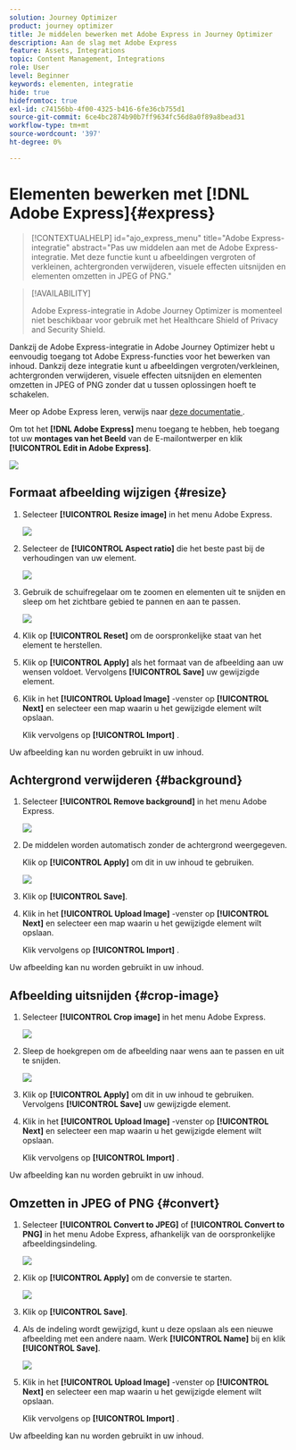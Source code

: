 ```yaml
---
solution: Journey Optimizer
product: journey optimizer
title: Je middelen bewerken met Adobe Express in Journey Optimizer
description: Aan de slag met Adobe Express
feature: Assets, Integrations
topic: Content Management, Integrations
role: User
level: Beginner
keywords: elementen, integratie
hide: true
hidefromtoc: true
exl-id: c74156bb-4f00-4325-b416-6fe36cb755d1
source-git-commit: 6ce4bc2874b90b7ff9634fc56d8a0f89a8bead31
workflow-type: tm+mt
source-wordcount: '397'
ht-degree: 0%

---
```


# Elementen bewerken met [!DNL Adobe Express]{#express}

>[!CONTEXTUALHELP]
>id="ajo_express_menu"
>title="Adobe Express-integratie"
>abstract="Pas uw middelen aan met de Adobe Express-integratie. Met deze functie kunt u afbeeldingen vergroten of verkleinen, achtergronden verwijderen, visuele effecten uitsnijden en elementen omzetten in JPEG of PNG."

>[!AVAILABILITY]
>
>Adobe Express-integratie in Adobe Journey Optimizer is momenteel niet beschikbaar voor gebruik met het Healthcare Shield of Privacy and Security Shield.

Dankzij de Adobe Express-integratie in Adobe Journey Optimizer hebt u eenvoudig toegang tot Adobe Express-functies voor het bewerken van inhoud. Dankzij deze integratie kunt u afbeeldingen vergroten/verkleinen, achtergronden verwijderen, visuele effecten uitsnijden en elementen omzetten in JPEG of PNG zonder dat u tussen oplossingen hoeft te schakelen.

Meer op Adobe Express leren, verwijs naar [ deze documentatie ](https://helpx.adobe.com/express/user-guide.html).

Om tot het **[!DNL Adobe Express]** menu toegang te hebben, heb toegang tot uw **montages van het Beeld** van de E-mailontwerper en klik **[!UICONTROL Edit in Adobe Express]**.

![](assets/express_1.png)

## Formaat afbeelding wijzigen {#resize}

1. Selecteer **[!UICONTROL Resize image]** in het menu Adobe Express.

   ![](assets/express-resize-1.png)

1. Selecteer de **[!UICONTROL Aspect ratio]** die het beste past bij de verhoudingen van uw element.

   ![](assets/express-resize-2.png)

1. Gebruik de schuifregelaar om te zoomen en elementen uit te snijden en sleep om het zichtbare gebied te pannen en aan te passen.

   ![](assets/express-resize-3.png)

1. Klik op **[!UICONTROL Reset]** om de oorspronkelijke staat van het element te herstellen.

1. Klik op **[!UICONTROL Apply]** als het formaat van de afbeelding aan uw wensen voldoet. Vervolgens **[!UICONTROL Save]** uw gewijzigde element.

1. Klik in het **[!UICONTROL Upload Image]** -venster op **[!UICONTROL Next]** en selecteer een map waarin u het gewijzigde element wilt opslaan.

   Klik vervolgens op **[!UICONTROL Import]** .

Uw afbeelding kan nu worden gebruikt in uw inhoud.

## Achtergrond verwijderen {#background}

1. Selecteer **[!UICONTROL Remove background]** in het menu Adobe Express.

   ![](assets/express-background-1.png)

1. De middelen worden automatisch zonder de achtergrond weergegeven.

   Klik op **[!UICONTROL Apply]** om dit in uw inhoud te gebruiken.

   ![](assets/express-background-2.png)

1. Klik op **[!UICONTROL Save]**.

1. Klik in het **[!UICONTROL Upload Image]** -venster op **[!UICONTROL Next]** en selecteer een map waarin u het gewijzigde element wilt opslaan.

   Klik vervolgens op **[!UICONTROL Import]** .

Uw afbeelding kan nu worden gebruikt in uw inhoud.

## Afbeelding uitsnijden {#crop-image}

1. Selecteer **[!UICONTROL Crop image]** in het menu Adobe Express.

   ![](assets/express-crop-1.png)

1. Sleep de hoekgrepen om de afbeelding naar wens aan te passen en uit te snijden.

   ![](assets/express-crop-2.png)

1. Klik op **[!UICONTROL Apply]** om dit in uw inhoud te gebruiken. Vervolgens **[!UICONTROL Save]** uw gewijzigde element.

1. Klik in het **[!UICONTROL Upload Image]** -venster op **[!UICONTROL Next]** en selecteer een map waarin u het gewijzigde element wilt opslaan.

   Klik vervolgens op **[!UICONTROL Import]** .

Uw afbeelding kan nu worden gebruikt in uw inhoud.

## Omzetten in JPEG of PNG {#convert}

1. Selecteer **[!UICONTROL Convert to JPEG]** of **[!UICONTROL Convert to PNG]** in het menu Adobe Express, afhankelijk van de oorspronkelijke afbeeldingsindeling.

   ![](assets/express-convert-1.png)

1. Klik op **[!UICONTROL Apply]** om de conversie te starten.

   ![](assets/express-convert-2.png)

1. Klik op **[!UICONTROL Save]**.

1. Als de indeling wordt gewijzigd, kunt u deze opslaan als een nieuwe afbeelding met een andere naam. Werk **[!UICONTROL Name]** bij en klik **[!UICONTROL Save]**.

   ![](assets/express-convert-3.png)

1. Klik in het **[!UICONTROL Upload Image]** -venster op **[!UICONTROL Next]** en selecteer een map waarin u het gewijzigde element wilt opslaan.

   Klik vervolgens op **[!UICONTROL Import]** .

Uw afbeelding kan nu worden gebruikt in uw inhoud.

